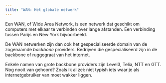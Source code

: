 ```yaml
---
title: "WAN: Het globale netwerk"
---
```


Een WAN, of Wide Area Network, is een netwerk dat geschikt om
computers met elkaar te verbinden over lange afstanden.
Een verbinding tussen Parijs en New York bijvoorbeeld.

De WAN netwerken zijn dan ook het gespecialiseerde domain van
de zogenaamde _backbone_ providers. Bedrijven die gespecialiseerd
zijn in de backbone of ruggegraat van het internet.

Enkele namen van grote backbone providers zijn Level3, Telia, NTT en GTT.
Nog nooit van gehoord? Zoals ik al zei: niet typish iets waar je als
internetgebruiker van moet wakker liggen.
